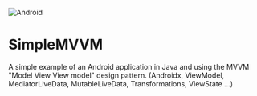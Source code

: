 ![Android](https://img.shields.io/badge/Android-Studio-blue)
# SimpleMVVM
A simple example of an Android application in Java and using the MVVM "Model View View model" design pattern. (Androidx, ViewModel, MediatorLiveData, MutableLiveData, Transformations, ViewState ...) 
